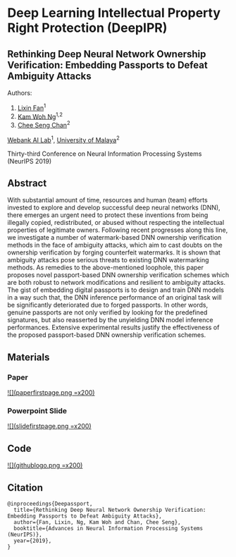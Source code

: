 # Deep Learning Intellectual Property Right Protection (DeepIPR)

## Rethinking Deep Neural Network Ownership Verification: Embedding Passports to Defeat Ambiguity Attacks

Authors: 

1. [Lixin Fan](https://scholar.google.fi/citations?user=fOsgdn0AAAAJ&hl=en)<sup>1</sup>
2. [Kam Woh Ng](https://www.linkedin.com/in/thomas-ng-kam-woh/)<sup>1,2</sup>
3. [Chee Seng Chan](http://cs-chan.com/)<sup>2</sup>

[Webank AI Lab](https://webank.com/en/)<sup>1</sup>, [University of Malaya](https://www.um.edu.my/)<sup>2</sup>

Thirty-third Conference on Neural Information Processing Systems (NeurIPS 2019)

## Abstract

With substantial amount of time, resources and human (team) efforts invested to explore and develop successful deep neural networks (DNN), there emerges an urgent need to protect these inventions from being illegally copied, redistributed, or abused without respecting the intellectual properties of legitimate owners. Following recent progresses along this line, we investigate a number of watermark-based DNN ownership verification methods in the face of ambiguity attacks, which aim to cast doubts on the ownership verification by forging counterfeit watermarks. It is shown that ambiguity attacks pose serious threats to existing DNN watermarking methods. As remedies to the above-mentioned loophole, this paper proposes novel passport-based DNN ownership verification schemes which are both robust to network modifications and resilient to ambiguity attacks. The gist of embedding digital passports is to design and train DNN models in a way such that, the DNN inference performance of an original task will be significantly deteriorated due to forged passports. In other words, genuine passports are not only verified by looking for the predefined signatures, but also reasserted by the unyielding DNN model inference performances. Extensive experimental results justify the effectiveness of the proposed passport-based DNN ownership verification schemes.

## Materials

### Paper

<a href="http://papers.nips.cc/paper/8719-rethinking-deep-neural-network-ownership-verification-embedding-passports-to-defeat-ambiguity-attacks" rel="some text">![](paperfirstpage.png =x200)</a>

### Powerpoint Slide

<a href="Digital Passport Slide.pdf" rel="some text">![](slidefirstpage.png =x200)</a>

<!--<a href="https://arxiv.org/abs/1909.07830" style="display:inline-block;margin-right:10px;text-align: center" ><img src="paperfirstpage.png" height=200  /><p>Paper</p></a>-->

<!--<a href="Digital Passport Slide.pdf" style="display:inline-block;text-align: center;"><img src="slidefirstpage.png" height=200  /><p>Slide</p></a>-->

## Code

<a href="https://github.com/kamwoh/DeepIPR" rel="some text">![](githublogo.png =x200)</a>

<!--<a href="https://github.com/kamwoh/DeepIPR" style="display:inline-block;text-align:center;"><img src=githublogo.jpg height=200 /><p>Github Repository</p></a>-->

## Citation

```
@inproceedings{Deepassport,
  title={Rethinking Deep Neural Network Ownership Verification: Embedding Passports to Defeat Ambiguity Attacks},
  author={Fan, Lixin, Ng, Kam Woh and Chan, Chee Seng},
  booktitle={Advances in Neural Information Processing Systems (NeurIPS)},
  year={2019},
}
```